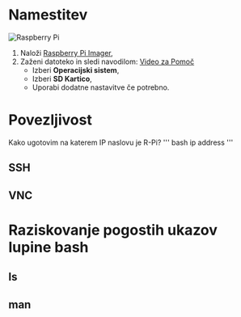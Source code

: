 # Namestitev

![Raspberry Pi](https://assets.raspberrypi.com/static/md-bfd602be71b2c1099b91877aed3b41f0.png)

1. Naloži [Raspberry Pi Imager](https://www.raspberrypi.com/software/), 
2. Zaženi datoteko in sledi navodilom: [Video za Pomoč](https://www.youtube.com/watch?v=ntaXWS8Lk34)
    - Izberi **Operacijski sistem**,
    - Izberi **SD Kartico**,
    - Uporabi dodatne nastavitve če potrebno.

# Povezljivost
Kako ugotovim na katerem IP naslovu je R-Pi?
''' bash
ip address
'''

## SSH

## VNC

# Raziskovanje pogostih ukazov lupine bash

## ls

## man
